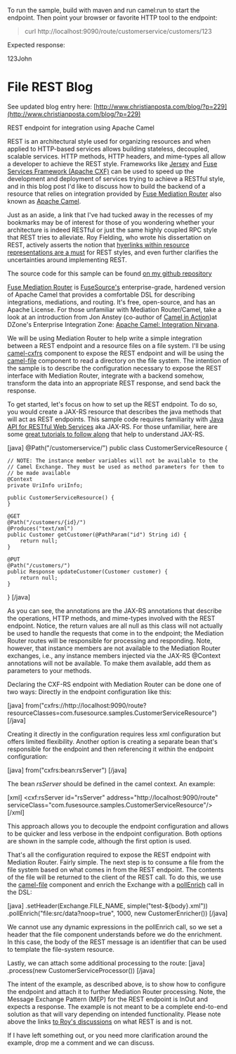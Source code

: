 
To run the sample, build with maven and run camel:run to start the endpoint.
Then point your browser or favorite HTTP tool to the endpoint:

> curl http://localhost:9090/route/customerservice/customers/123

Expected response:
<?xml version="1.0" encoding="UTF-8" standalone="yes"?><Customer><id>123</id><name>John</name></Customer>


File REST Blog
===============
See updated blog entry here: [http://www.christianposta.com/blog/?p=229](http://www.christianposta.com/blog/?p=229)

REST endpoint for integration using Apache Camel

REST is an architectural style used for organizing resources and when applied to HTTP-based services allows building stateless, decoupled, scalable services. HTTP methods, HTTP headers, and mime-types all allow a developer to achieve the REST style. Frameworks like [Jersey][5] and [Fuse Services Framework (Apache CXF)][6] can be used to speed up the development and deployment of services trying to achieve a RESTful style, and in this blog post I'd like to discuss how to build the backend of a resource that relies on integration provided by [Fuse Mediation Router][1] also known as [Apache Camel][2].

Just as an aside, a link that I've had tucked away in the recesses of my bookmarks may be of interest for those of you wondering whether your architecture is indeed RESTful or just the same highly coupled RPC style that REST tries to alleviate. Roy Fielding, who wrote his dissertation on REST, actively asserts the notion that [hyerlinks within resource representations are a must][3] for REST styles, and even further clarifies the uncertainties around implementing REST.

The source code for this sample can be found [on my github repository][4]

[Fuse Mediation Router][1] is [FuseSource's][7] enterprise-grade, hardened version of Apache Camel that provides a comfortable DSL for describing integrations, mediations, and routing. It's free, open-source, and has an Apache License. For those unfamiliar with Mediation Router/Camel, take a look at an introduction from Jon Anstey (co-author of [Camel in Action][8])at DZone's Enterprise Integration Zone: [Apache Camel: Integration Nirvana][7].

We will be using Mediation Router to help write a simple integration between a REST endpoint and a resource files on a file system. I'll be using [camel-cxfrs][11] component to expose the REST endpoint and will be using the [camel-file][12] component to read a directory on the file system. The intention of the sample is to describe the configuration necessary to expose the REST interface with Mediation Router, integrate with a backend somehow, transform the data into an appropriate REST response, and send back the response.

To get started, let's focus on how to set up the REST endpoint. To do so, you would create a JAX-RS resource that describes the java methods that will act as REST endpoints. This sample code requires familiarity with [Java API for RESTful Web Services][9] aka JAX-RS. For those unfamiliar, here are some [great tutorials to follow along][10] that help to understand JAX-RS.

[java]
@Path("/customerservice/")
public class CustomerServiceResource {

    // NOTE: The instance member variables will not be available to the
    // Camel Exchange. They must be used as method parameters for them to
    // be made available
    @Context
    private UriInfo uriInfo;

    public CustomerServiceResource() {
    }

    @GET
    @Path("/customers/{id}/")
    @Produces("text/xml")
    public Customer getCustomer(@PathParam("id") String id) {
        return null;
    }

    @PUT
    @Path("/customers/")
    public Response updateCustomer(Customer customer) {
        return null;
    }
}
[/java]

As you can see, the annotations are the JAX-RS annotations that describe the operations, HTTP methods, and mime-types involved with the REST endpoint. Notice, the return values are all null as this class will not actually be used to handle the requests that come in to the endpoint; the Mediation Router routes will be responsible for processing and responding. Note, however, that instance members are not available to the Mediation Router exchanges, i.e., any instance members injected via the JAX-RS @Context annotations will not be available. To make them available, add them as parameters to your methods.

Declaring the CXF-RS endpoint with Mediation Router can be done one of two ways: Directly in the endpoint configuration like this:

[java]
from("cxfrs://http://localhost:9090/route?resourceClasses=com.fusesource.samples.CustomerServiceResource")
[/java]


Creating it directly in the configuration requires less xml configuration but offers limited flexibility. Another option is creating a separate bean that's responsible for the endpoint and then referencing it within the endpoint configuration:

[java]
from("cxfrs:bean:rsServer")
[/java]

The bean *rsServer* should be defined in the camel context. An example:

[xml]
<cxf:rsServer id="rsServer" address="http://localhost:9090/route"
              serviceClass="com.fusesource.samples.CustomerServiceResource"/>
[/xml]

This approach allows you to decouple the endpoint configuration and allows to be quicker and less verbose in the endpoint configuration. Both options are shown in the sample code, although the first option is used.

That's all the configuration required to expose the REST endpoint with Mediation Router. Fairly simple. The next step is to consume a file from the file system based on what comes in from the REST endpoint. The contents of the file will be returned to the client of the REST call. To do this, we use the [camel-file][12] component and enrich the Exchange with a [pollEnrich][13] call in the DSL:

[java]
.setHeader(Exchange.FILE_NAME, simple("test-${body}.xml"))
.pollEnrich("file:src/data?noop=true", 1000, new CustomerEnricher())
[/java]

We cannot use any dynamic expressions in the pollEnrich call, so we set a header that the file component understands before we do the enrichment. In this case, the body of the REST message is an identifier that can be used to template the file-system resource.

Lastly, we can attach some additional processing to the route:
[java]
.process(new CustomerServiceProcessor())
[/java]

The intent of the example, as described above, is to show how to configure the endpoint and attach it to further Mediation Router processing. Note, the Message Exchange Pattern (MEP) for the REST endpoint is InOut and expects a response. The example is not meant to be a complete end-to-end solution as that will vary depending on intended functionality. Please note above the links [to Roy's discussions][3] on what REST is and is not.

If I have left something out, or you need more clarification around the example, drop me a comment and we can discuss.

[1]: http://fusesource.com/products/enterprise-camel/
[2]: http://camel.apache.org/
[3]: http://roy.gbiv.com/untangled/2008/rest-apis-must-be-hypertext-driven
[4]: https://github.com/christian-posta/file-rest-blog
[5]: http://jersey.java.net/
[6]: http://fusesource.com/products/enterprise-cxf/
[7]: http://architects.dzone.com/articles/apache-camel-integration
[8]: http://www.amazon.com/gp/product/1935182366/ref=as_li_ss_tl?ie=UTF8&tag=christianc0aa-20&linkCode=as2&camp=1789&creative=390957&creativeASIN=1935182366
[9]: http://jcp.org/en/jsr/detail?id=311
[10]: http://www.mkyong.com/tutorials/jax-rs-tutorials/
[11]: http://fusesource.com/docs/router/2.8/component_ref/_IDU_CXFRS.html
[12]: http://fusesource.com/docs/router/2.8/component_ref/_IDU_File2.html
[13]: http://fusesource.com/docs/router/2.8/apidoc/org/apache/camel/model/ProcessorDefinition.html#pollEnrich(java.lang.String)
